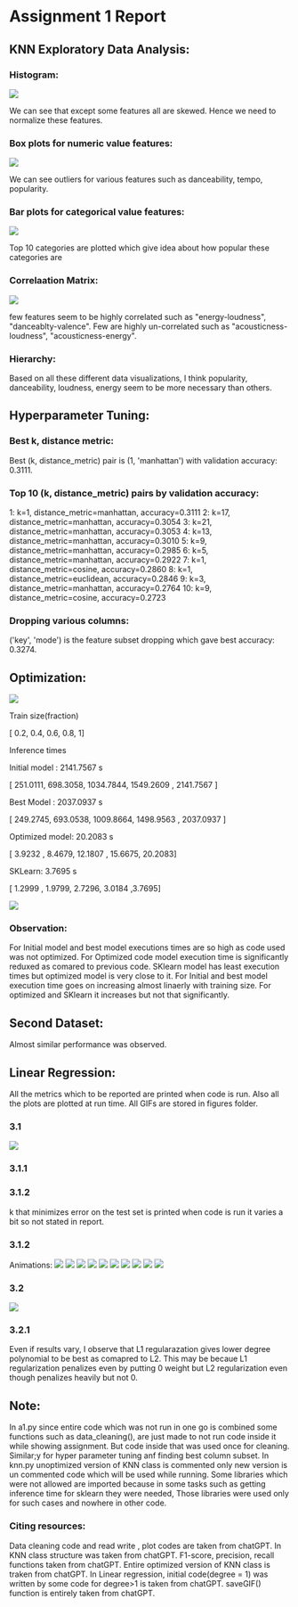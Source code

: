 # Assignment 1 Report

## KNN Exploratory Data Analysis:

### Histogram:

<!-- ![Histograms]('figures/Histograms.png') -->
<img src='figures/Histograms.png'>

We can see that except some features all are skewed. Hence we need to normalize these features.

### Box plots for numeric value features:

<!-- ![Boxplots]('figures/Boxplots.png') -->
<img src='figures/Boxplots.png'>

We can see outliers for various features such as danceability, tempo, popularity. 

### Bar plots for categorical value features:

<!-- ![Barplots]('figures/Barplots.png') -->
<img src='figures/Barplots.png'>

Top 10 categories are plotted which give idea about how popular these categories are

### Correlaation Matrix:

<!-- ![Correlation matrix]('figures/Correlation_matrix.png') -->
<img src='figures/Correlation_matrix.png'>

few features seem to be highly correlated such as "energy-loudness", "danceablty-valence". Few are highly un-correlated such as "acousticness-loudness", "acousticness-energy".

### Hierarchy:

Based on all these different data visualizations, I think popularity, danceability, loudness, energy seem to be more necessary than others.

## Hyperparameter Tuning:

### Best k, distance metric:

Best (k, distance_metric) pair is (1, 'manhattan') with validation accuracy: 0.3111. 

### Top 10 (k, distance_metric) pairs by validation accuracy:

1: k=1, distance_metric=manhattan, accuracy=0.3111
2: k=17, distance_metric=manhattan, accuracy=0.3054
3: k=21, distance_metric=manhattan, accuracy=0.3053
4: k=13, distance_metric=manhattan, accuracy=0.3010
5: k=9, distance_metric=manhattan, accuracy=0.2985
6: k=5, distance_metric=manhattan, accuracy=0.2922
7: k=1, distance_metric=cosine, accuracy=0.2860
8: k=1, distance_metric=euclidean, accuracy=0.2846
9: k=3, distance_metric=manhattan, accuracy=0.2764
10: k=9, distance_metric=cosine, accuracy=0.2723

### Dropping various columns:

('key', 'mode') is the feature subset dropping  which gave best accuracy: 0.3274. 

## Optimization:

<!-- ![Inf times]('figures/Inf_times.png') -->
<img src='figures/Inf_times.png'>

Train size(fraction)

[ 0.2, 0.4, 0.6, 0.8, 1]

Inference times 

Initial model : 2141.7567 s

[ 251.0111, 698.3058, 1034.7844, 1549.2609 , 2141.7567 ]

Best Model : 2037.0937 s

[ 249.2745, 693.0538, 1009.8664, 1498.9563 , 2037.0937 ]

Optimized model: 20.2083 s

[ 3.9232 , 8.4679, 12.1807 , 15.6675, 20.2083]

SKLearn: 3.7695 s

[  1.2999 , 1.9799, 2.7296, 3.0184 ,3.7695]

<!-- ![Alt Inf Vs train size]('figures/Inf_train.png') -->
<img src='figures/Inf_train.png'>

### Observation:

For Initial model and best model executions times are so high as code used was not optimized. For Optimized code model execution time is significantly reduxed as comared to previous code. SKlearn model has least execution times but optimized model is very close to it. For Initial and best model execution time goes on increasing almost linaerly with training size. For optimized and SKlearn it increases but not that significantly. 

## Second Dataset:

Almost similar performance was observed.



## Linear Regression:


All the metrics which to be reported are printed when code is run. Also all the plots are plotted at run time.  All GIFs are stored in figures folder.

### 3.1

<img src='figures/Train_Val_Test_Data.png'>

### 3.1.1



### 3.1.2

k that minimizes error on the test set is printed when code is run it varies a bit so not stated in report.

### 3.1.2
Animations:
<img src='figures/animation_degree_1.gif'>
<img src='figures/animation_degree_2.gif'>
<img src='figures/animation_degree_3.gif'>
<img src='figures/animation_degree_4.gif'>
<img src='figures/animation_degree_5.gif'>
<img src='figures/animation_degree_6.gif'>
<img src='figures/animation_degree_7.gif'>
<img src='figures/animation_degree_8.gif'>
<img src='figures/animation_degree_9.gif'>
<img src='figures/animation_degree_10.gif'> 

### 3.2 

<img src='figures/Training_Data.png'>

### 3.2.1

Even if results vary, I observe that L1 regularazation gives lower degree polynomial to be best as comapred to L2. This may be becaue L1 regularization penalizes even by putting 0 weight but L2 regularization even though penalizes heavily but not 0. 

## Note:

In a1.py since entire code which was not run in one go is combined some functions such as data_cleaning(), are just made to not run code inside it while showing assignment. But code inside that was used once for cleaning. Similar;y for hyper parameter tuning anf finding best column subset. In knn.py unoptimized version of KNN class is commented only new version is un commented code which will be used while running. Some libraries which were not allowed are imported because in some tasks such as getting inference time for sklearn they were needed, Those libraries were used only for such cases and nowhere in other code.

### Citing resources:

Data cleaning code and read write , plot codes are taken from chatGPT.
In KNN class structure was taken from chatGPT. F1-score, precision, recall functions taken from chatGPT. Entire optimized version of KNN class is traken from chatGPT.
In Linear regression, initial code(degree = 1) was written by some code for degree>1 is taken from chatGPT. saveGIF() function is entirely taken from chatGPT.

